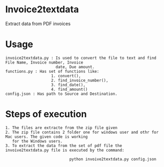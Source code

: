 # Invoice2textdata
Extract data from PDF invoices 

# Usage
    invoice2textdata.py : Is used to convert the file to text and find File Name, Invoice number, Invoice 
                          date, Due amount.
    functions.py : Has set of functions like:
                        1. convert(), 
                        2. find_invoice_number(), 
                        3. find_date(),
                        4. find_amount()
    config.json : Has path to Source and Destination.

# Steps of execution
    1. The files are extracte from the zip file given
    2. The zip file contains 2 folder one for windows user and othr for Mac users. The given code is working 
       for the Windows users.
    3. To extract the data from the set of pdf file the invoive2textdata.py file is executed by the command: 
                    
                                python invoive2textdata.py config.json
     
            

